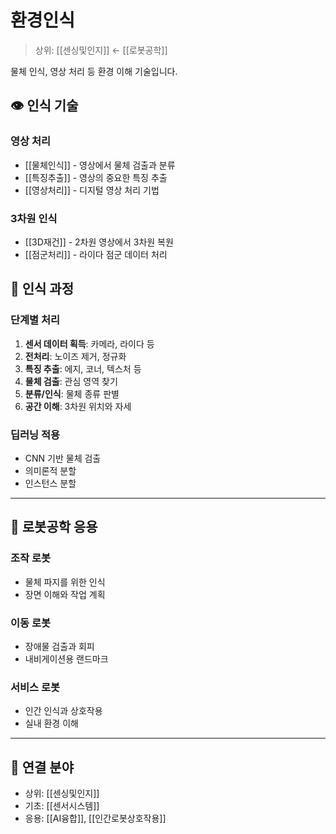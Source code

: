 # 환경인식

> 상위: [[센싱및인지]] ← [[로봇공학]]

물체 인식, 영상 처리 등 환경 이해 기술입니다.

## 👁️ 인식 기술

### 영상 처리
- [[물체인식]] - 영상에서 물체 검출과 분류
- [[특징추출]] - 영상의 중요한 특징 추출
- [[영상처리]] - 디지털 영상 처리 기법

### 3차원 인식
- [[3D재건]] - 2차원 영상에서 3차원 복원
- [[점군처리]] - 라이다 점군 데이터 처리

## 🔗 인식 과정

### 단계별 처리
1. **센서 데이터 획득**: 카메라, 라이다 등
2. **전처리**: 노이즈 제거, 정규화
3. **특징 추출**: 에지, 코너, 텍스처 등
4. **물체 검출**: 관심 영역 찾기
5. **분류/인식**: 물체 종류 판별
6. **공간 이해**: 3차원 위치와 자세

### 딥러닝 적용
- CNN 기반 물체 검출
- 의미론적 분할
- 인스턴스 분할

---

## 🔗 로봇공학 응용

### 조작 로봇
- 물체 파지를 위한 인식
- 장면 이해와 작업 계획

### 이동 로봇
- 장애물 검출과 회피
- 내비게이션용 랜드마크

### 서비스 로봇
- 인간 인식과 상호작용
- 실내 환경 이해

---

## 🔗 연결 분야
- 상위: [[센싱및인지]]
- 기초: [[센서시스템]]
- 응용: [[AI융합]], [[인간로봇상호작용]]